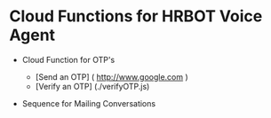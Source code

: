 #                                    Cloud Functions for HRBOT Voice Agent

* Cloud Function for OTP's
  * [Send an OTP] ( http://www.google.com )
  * [Verify an OTP] (./verifyOTP.js)
  
* Sequence for Mailing Conversations
